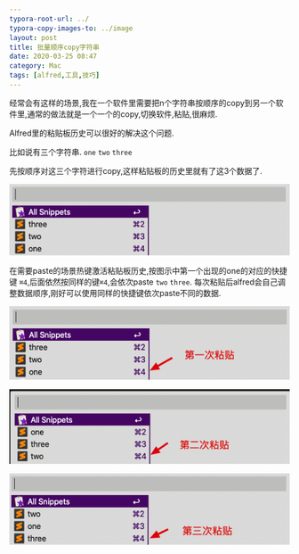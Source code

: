 ```yaml
---
typora-root-url: ../
typora-copy-images-to: ../image
layout: post
title: 批量顺序copy字符串
date: 2020-03-25 08:47
category: Mac
tags: [alfred,工具,技巧]
---
```




经常会有这样的场景,我在一个软件里需要把n个字符串按顺序的copy到另一个软件里,通常的做法就是一个一个的copy,切换软件,粘贴,很麻烦.



Alfred里的粘贴板历史可以很好的解决这个问题.



比如说有三个字符串.  `one` `two` `three`  

先按顺序对这三个字符进行copy,这样粘贴板的历史里就有了这3个数据了.

![image-20200325091342756](../assets/blog/image-20200325091342756.png)

在需要paste的场景热键激活粘贴板历史,按图示中第一个出现的one的对应的快捷键 `⌘4`,后面依然按同样的键`⌘4`,会依次paste `two` `three`. 每次粘贴后alfred会自己调整数据顺序,刚好可以使用同样的快捷键依次paste不同的数据.

![image-20200325091310873](../assets/blog/image-20200325091310873.png)



![image-20200325091426095](../assets/blog/image-20200325091426095.png)

![image-20200325091515244](../assets/blog/image-20200325091515244.png)



